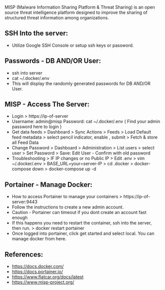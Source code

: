 MISP (Malware Information Sharing Platform & Threat Sharing) is an open source threat intelligence platform designed to improve the sharing 
of structured threat information among organizations.


SSH Into the server:
--------------------
* Utilize Google SSH Console or setup ssh keys or password.

Passwords - DB AND/OR User:
-------------------------
* ssh into server
* cat ~/.docker/.env
* This will display the randomly generated passwords for DB AND/OR User. 

MISP - Access The Server:
-------------------------
* Login > https://ip-of-server
* Username: admin@misp Password: cat ~/.docker/.env ( Find your admin password here to login )
* Get data feeds > Dashboard > Sync Actions > Feeds > Load Default feed metadata > select pencil indicator, enable , submit > Fetch & store all Feed Data
* Change Password > Dashboard > Administration > List users > select user > Set Password > Save: Edit User - Confirm with old password
* Troubleshooting > IF IP changes or no Public IP > Edit .env > vim ~/.docker/.env > BASE_URL=your=server-IP > cd .docker > docker-compose down > docker-compose up -d

Portainer - Manage Docker:
---------------------------
* How to access Portainer to manage your containers > https://ip-of-server:9443
* Follow the instructions to create a new admin account. 
* Caution - Portainer can timeout if you dont create an account fast enough
* If this happens you need to restart the container, ssh into the server, then run. > docker restart portainer
* Once logged into portainer, click get started and select local. You can manage docker from here. 

References:
-----------
* https://docs.docker.com/
* https://docs.portainer.io/
* https://www.flatcar.org/docs/latest
* https://www.misp-project.org/